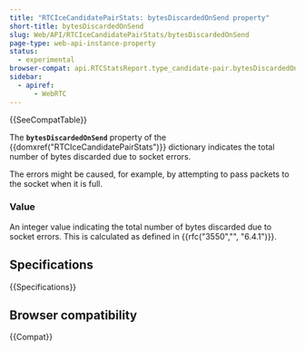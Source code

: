 ```yaml
---
title: "RTCIceCandidatePairStats: bytesDiscardedOnSend property"
short-title: bytesDiscardedOnSend
slug: Web/API/RTCIceCandidatePairStats/bytesDiscardedOnSend
page-type: web-api-instance-property
status:
  - experimental
browser-compat: api.RTCStatsReport.type_candidate-pair.bytesDiscardedOnSend
sidebar:
  - apiref:
      - WebRTC
---
```


{{SeeCompatTable}}

The **`bytesDiscardedOnSend`** property of the {{domxref("RTCIceCandidatePairStats")}} dictionary indicates the total number of bytes discarded due to socket errors.

The errors might be caused, for example, by attempting to pass packets to the socket when it is full.

### Value

An integer value indicating the total number of bytes discarded due to socket errors.
This is calculated as defined in {{rfc("3550","", "6.4.1")}}.

## Specifications

{{Specifications}}

## Browser compatibility

{{Compat}}
